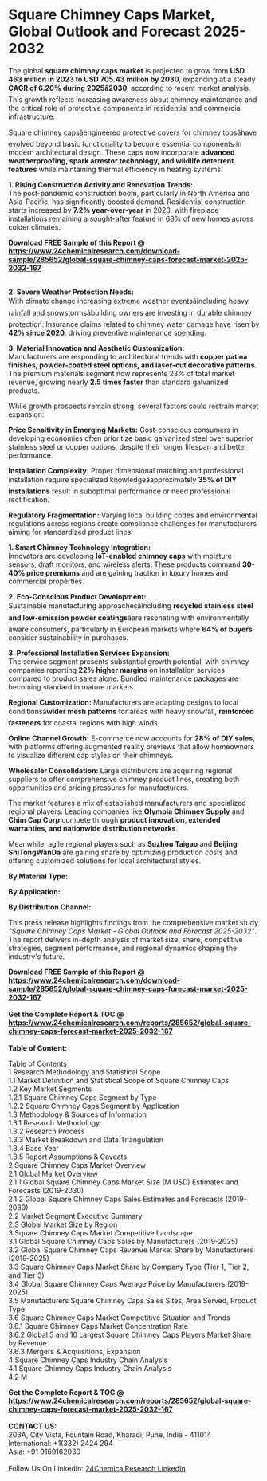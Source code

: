 <h1>Square Chimney Caps Market, Global Outlook and Forecast 2025-2032</h1><p>The global <strong>square chimney caps market</strong> is projected to grow from <strong>USD 463 million in 2023 to USD 705.43 million by 2030</strong>, expanding at a steady <strong>CAGR of 6.20% during 2025â2030</strong>, according to recent market analysis. This growth reflects increasing awareness about chimney maintenance and the critical role of protective components in residential and commercial infrastructure.</p><p>Square chimney capsâengineered protective covers for chimney topsâhave evolved beyond basic functionality to become essential components in modern architectural design. These caps now incorporate <strong>advanced weatherproofing, spark arrestor technology, and wildlife deterrent features</strong> while maintaining thermal efficiency in heating systems.</p><p><strong>1. Rising Construction Activity and Renovation Trends:</strong><br>
The post-pandemic construction boom, particularly in North America and Asia-Pacific, has significantly boosted demand. Residential construction starts increased by <strong>7.2% year-over-year</strong> in 2023, with fireplace installations remaining a sought-after feature in 68% of new homes across colder climates.</p><div><b>Download FREE Sample of this Report @ 
            <a href="https://www.24chemicalresearch.com/download-sample/285652/global-square-chimney-caps-forecast-market-2025-2032-167">
            https://www.24chemicalresearch.com/download-sample/285652/global-square-chimney-caps-forecast-market-2025-2032-167</a></b></div><br><p><strong>2. Severe Weather Protection Needs:</strong><br>
With climate change increasing extreme weather eventsâincluding heavy rainfall and snowstormsâbuilding owners are investing in durable chimney protection. Insurance claims related to chimney water damage have risen by <strong>42% since 2020</strong>, driving preventive maintenance spending.</p><p><strong>3. Material Innovation and Aesthetic Customization:</strong><br>
Manufacturers are responding to architectural trends with <strong>copper patina finishes, powder-coated steel options, and laser-cut decorative patterns</strong>. The premium materials segment now represents 23% of total market revenue, growing nearly <strong>2.5 times faster</strong> than standard galvanized products.</p><p>While growth prospects remain strong, several factors could restrain market expansion:</p><p><strong>Price Sensitivity in Emerging Markets:</strong> Cost-conscious consumers in developing economies often prioritize basic galvanized steel over superior stainless steel or copper options, despite their longer lifespan and better performance.</p><p><strong>Installation Complexity:</strong> Proper dimensional matching and professional installation require specialized knowledgeâapproximately <strong>35% of DIY installations</strong> result in suboptimal performance or need professional rectification.</p><p><strong>Regulatory Fragmentation:</strong> Varying local building codes and environmental regulations across regions create compliance challenges for manufacturers aiming for standardized product lines.</p><p><strong>1. Smart Chimney Technology Integration:</strong><br>
Innovators are developing <strong>IoT-enabled chimney caps</strong> with moisture sensors, draft monitors, and wireless alerts. These products command <strong>30-40% price premiums</strong> and are gaining traction in luxury homes and commercial properties.</p><p><strong>2. Eco-Conscious Product Development:</strong><br>
Sustainable manufacturing approachesâincluding <strong>recycled stainless steel and low-emission powder coatings</strong>âare resonating with environmentally aware consumers, particularly in European markets where <strong>64% of buyers</strong> consider sustainability in purchases.</p><p><strong>3. Professional Installation Services Expansion:</strong><br>
The service segment presents substantial growth potential, with chimney companies reporting <strong>22% higher margins</strong> on installation services compared to product sales alone. Bundled maintenance packages are becoming standard in mature markets.</p><p><strong>Regional Customization:</strong> Manufacturers are adapting designs to local conditionsâ<strong>wider mesh patterns</strong> for areas with heavy snowfall, <strong>reinforced fasteners</strong> for coastal regions with high winds.</p><p><strong>Online Channel Growth:</strong> E-commerce now accounts for <strong>28% of DIY sales</strong>, with platforms offering augmented reality previews that allow homeowners to visualize different cap styles on their chimneys.</p><p><strong>Wholesaler Consolidation:</strong> Large distributors are acquiring regional suppliers to offer comprehensive chimney product lines, creating both opportunities and pricing pressures for manufacturers.</p><p>The market features a mix of established manufacturers and specialized regional players. Leading companies like <strong>Olympia Chimney Supply</strong> and <strong>Chim Cap Corp</strong> compete through <strong>product innovation, extended warranties, and nationwide distribution networks</strong>.</p><p>Meanwhile, agile regional players such as <strong>Suzhou Taigao</strong> and <strong>Beijing ShiTongWanDa</strong> are gaining share by optimizing production costs and offering customized solutions for local architectural styles.</p><p><strong>By Material Type:</strong></p><p><strong>By Application:</strong></p><p><strong>By Distribution Channel:</strong></p><p>This press release highlights findings from the comprehensive market study <em>"Square Chimney Caps Market - Global Outlook and Forecast 2025-2032"</em>. The report delivers in-depth analysis of market size, share, competitive strategies, segment performance, and regional dynamics shaping the industry's future.</p><div><b>Download FREE Sample of this Report @ 
            <a href="https://www.24chemicalresearch.com/download-sample/285652/global-square-chimney-caps-forecast-market-2025-2032-167">
            https://www.24chemicalresearch.com/download-sample/285652/global-square-chimney-caps-forecast-market-2025-2032-167</a></b></div><br><div><b>Get the Complete Report & TOC @ 
            <a href="https://www.24chemicalresearch.com/reports/285652/global-square-chimney-caps-forecast-market-2025-2032-167">
            https://www.24chemicalresearch.com/reports/285652/global-square-chimney-caps-forecast-market-2025-2032-167</a></b></div><br>
            <b>Table of Content:</b><p>Table of Contents<br />
1 Research Methodology and Statistical Scope<br />
1.1 Market Definition and Statistical Scope of Square Chimney Caps<br />
1.2 Key Market Segments<br />
1.2.1 Square Chimney Caps Segment by Type<br />
1.2.2 Square Chimney Caps Segment by Application<br />
1.3 Methodology & Sources of Information<br />
1.3.1 Research Methodology<br />
1.3.2 Research Process<br />
1.3.3 Market Breakdown and Data Triangulation<br />
1.3.4 Base Year<br />
1.3.5 Report Assumptions & Caveats<br />
2 Square Chimney Caps Market Overview<br />
2.1 Global Market Overview<br />
2.1.1 Global Square Chimney Caps Market Size (M USD) Estimates and Forecasts (2019-2030)<br />
2.1.2 Global Square Chimney Caps Sales Estimates and Forecasts (2019-2030)<br />
2.2 Market Segment Executive Summary<br />
2.3 Global Market Size by Region<br />
3 Square Chimney Caps Market Competitive Landscape<br />
3.1 Global Square Chimney Caps Sales by Manufacturers (2019-2025)<br />
3.2 Global Square Chimney Caps Revenue Market Share by Manufacturers (2019-2025)<br />
3.3 Square Chimney Caps Market Share by Company Type (Tier 1, Tier 2, and Tier 3)<br />
3.4 Global Square Chimney Caps Average Price by Manufacturers (2019-2025)<br />
3.5 Manufacturers Square Chimney Caps Sales Sites, Area Served, Product Type<br />
3.6 Square Chimney Caps Market Competitive Situation and Trends<br />
3.6.1 Square Chimney Caps Market Concentration Rate<br />
3.6.2 Global 5 and 10 Largest Square Chimney Caps Players Market Share by Revenue<br />
3.6.3 Mergers & Acquisitions, Expansion<br />
4 Square Chimney Caps Industry Chain Analysis<br />
4.1 Square Chimney Caps Industry Chain Analysis<br />
4.2 M</p><div><b>Get the Complete Report & TOC @ 
            <a href="https://www.24chemicalresearch.com/reports/285652/global-square-chimney-caps-forecast-market-2025-2032-167">
            https://www.24chemicalresearch.com/reports/285652/global-square-chimney-caps-forecast-market-2025-2032-167</a></b></div><br><b>CONTACT US:</b><br>
            203A, City Vista, Fountain Road, Kharadi, Pune, India - 411014<br>
            International: +1(332) 2424 294<br>
            Asia: +91 9169162030 <br><br>
            Follow Us On LinkedIn: <a href="https://www.linkedin.com/company/24chemicalresearch/">24ChemicalResearch LinkedIn</a>